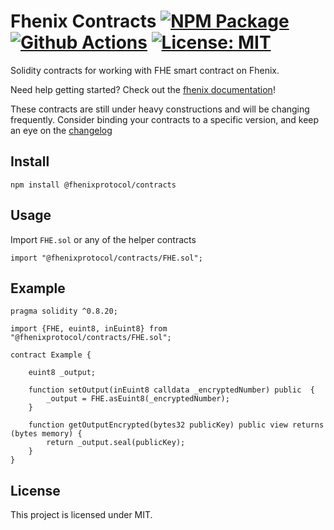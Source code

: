 # Fhenix Contracts [![NPM Package][npm-badge]][npm] [![Github Actions][gha-badge]][gha] [![License: MIT][license-badge]][license]

[npm]: https://www.npmjs.org/package/@fhenixprotcol/contracts
[npm-badge]: https://img.shields.io/npm/v/@fhenixprotocol/contracts.svg
[gha]: https://github.com/fhenixprotocol/fheos/actions
[gha-badge]: https://github.com/fhenixprotocol/fheos/actions/workflows/Test.yml/badge.svg
[license]: https://opensource.org/licenses/MIT
[license-badge]: https://img.shields.io/badge/License-MIT-blue.svg

Solidity contracts for working with FHE smart contract on Fhenix.

Need help getting started? Check out the [fhenix documentation](https://docs.fhenix.io)!

These contracts are still under heavy constructions and will be changing frequently. Consider binding your contracts to a specific version, and keep an eye on the [changelog](https://github.com/FhenixProtocol/fhenix-contracts/CHANGELOG.md)

## Install

```
npm install @fhenixprotocol/contracts
```

## Usage

Import `FHE.sol` or any of the helper contracts

```
import "@fhenixprotocol/contracts/FHE.sol";
```

## Example

```
pragma solidity ^0.8.20;

import {FHE, euint8, inEuint8} from "@fhenixprotocol/contracts/FHE.sol";

contract Example {
    
    euint8 _output;

    function setOutput(inEuint8 calldata _encryptedNumber) public  {
        _output = FHE.asEuint8(_encryptedNumber);
    }

    function getOutputEncrypted(bytes32 publicKey) public view returns (bytes memory) {
        return _output.seal(publicKey);
    }
}
```

## License

This project is licensed under MIT.
